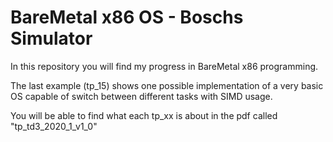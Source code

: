 # BareMetal x86 OS - Boschs Simulator

In this repository you will find my progress in BareMetal x86 programming.

The last example (tp_15) shows one possible implementation of a very basic OS capable of switch between different tasks with SIMD usage.

You will be able to find what each tp_xx is about in the pdf called "tp_td3_2020_1_v1_0"




